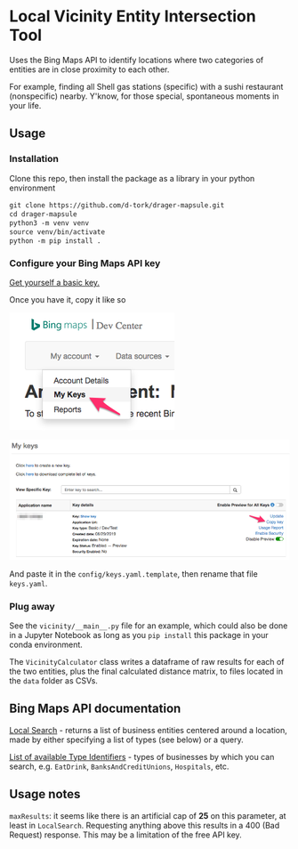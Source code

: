 # Local Vicinity Entity Intersection Tool
Uses the Bing Maps API to identify locations where two categories of entities are in close 
proximity to each other. 

For example, finding all Shell gas stations (specific) with a sushi restaurant (nonspecific) 
nearby. Y'know, for those special, spontaneous moments in your life. 

## Usage
### Installation
Clone this repo, then install the package as a library in your python environment
```
git clone https://github.com/d-tork/drager-mapsule.git
cd drager-mapsule
python3 -m venv venv
source venv/bin/activate
python -m pip install .
```

### Configure your Bing Maps API key
[Get yourself a basic key.](https://www.microsoft.com/en-us/maps/create-a-bing-maps-key#basic)

Once you have it, copy it like so

![Bing Dev - My keys](img/01-bing-dev-account.png)

![Copy my key](img/02-copy_key.png)

And paste it in the `config/keys.yaml.template`, then rename that file `keys.yaml`.

### Plug away
See the `vicinity/__main__.py` file for an example, which could also be done in a Jupyter
Notebook as long as you `pip install` this package in your conda environment.

The `VicinityCalculator` class writes a dataframe of raw results for each of the two entities, plus 
the final calculated distance matrix, to files located in the `data` folder as CSVs.

## Bing Maps API documentation
[Local Search](https://docs.microsoft.com/en-us/bingmaps/rest-services/locations/local-search) - 
returns a list of business entities centered around a location, made by either specifying a list of 
types (see below) or a query.

[List of available Type Identifiers](https://docs.microsoft.com/en-us/bingmaps/rest-services/common-parameters-and-types/type-identifiers/) -
types of businesses by which you can search, e.g. `EatDrink`, `BanksAndCreditUnions`, `Hospitals`, 
etc.

## Usage notes
`maxResults`: it seems like there is an artificial cap of **25** on this parameter, at least in 
`LocalSearch`.  Requesting anything above this results in a 400 (Bad Request) response. This may be 
a limitation of the free API key.

